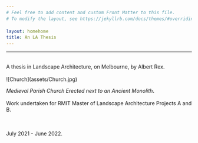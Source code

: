 ```yaml
---
# Feel free to add content and custom Front Matter to this file.
# To modify the layout, see https://jekyllrb.com/docs/themes/#overriding-theme-defaults

layout: homehome
title: An LA Thesis
---
```


---
<br />
A thesis in Landscape Architecture, on Melbourne, by Albert Rex.
<br />
<br />
![Church](assets/Church.jpg)

*Medieval Parish Church Erected next to an Ancient Monolith*.
<br />
<br />
Work undertaken for RMIT Master of Landscape Architecture Projects A and B.

<br />
<br />
July 2021 - June 2022.


